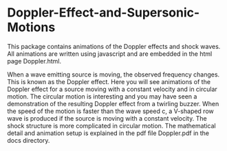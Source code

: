 # Doppler-Effect-and-Supersonic-Motions

This package contains animations of the Doppler effects and shock waves. 
All animations are written using javascript and are embedded in the html 
page Doppler.html.

When a wave emitting source is moving, the observed frequency changes. This is known as the 
Doppler effect. Here you will see animations of the Doppler effect for a source moving with 
a constant velocity and in circular motion. The circular motion is interesting and you may 
have seen a demonstration of the resulting Doppler effect from a twirling buzzer. When the 
speed of the motion is faster than the wave speed c, a V-shaped row wave is produced if 
the source is moving with a constant velocity. The shock structure is more complicated in 
circular motion. The mathematical detail and animation setup is explained in the pdf file 
Doppler.pdf in the docs directory.

